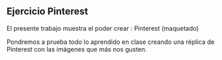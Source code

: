 ## Ejercicio Pinterest

El presente trabajo muestra el poder crear : Pinterest (maquetado)

Pondremos a prueba todo lo aprendido en clase creando  una réplica de Pinterest con las imágenes que más nos gusten.
